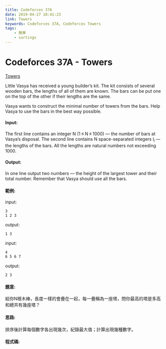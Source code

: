 ```yaml
---
title: Codeforces 37A
date: 2019-04-27 18:41:23
link: Towers
keywords: Codeforces 37A, Codeforces Towers
tags:
    - 簡單
    - sortings
---
```

# Codeforces 37A - Towers
[Towers](https://codeforces.com/problemset/problem/37/A)

Little Vasya has received a young builder’s kit. The kit consists of several wooden bars, the lengths of all of them are known. The bars can be put one on the top of the other if their lengths are the same.
<!-- more -->
Vasya wants to construct the minimal number of towers from the bars. Help Vasya to use the bars in the best way possible.

#### Input:
The first line contains an integer N (1 ≤ N ≤ 1000) — the number of bars at Vasya’s disposal. The second line contains N space-separated integers l<sub>i</sub> — the lengths of the bars. All the lengths are natural numbers not exceeding 1000.

#### Output:
In one line output two numbers — the height of the largest tower and their total number. Remember that Vasya should use all the bars.

#### 範例:
input:
```
3
1 2 3
```
output:
```
1 3
```
input:
```
4
6 5 6 7
```
output:
```
2 3
```

#### 題意:
給你N根木棒，長度一樣的會疊在一起，每一疊稱為一座塔，問你最高的塔是多高和總共有幾座塔？

#### 思路:
排序後計算每個數字各出現幾次，紀錄最大值；計算出現幾種數字。

#### 程式碼:
<script src="https://gist.github.com/Daviswww/fa84e180769bcd1b2ba6b72bd859c455.js"></script>
